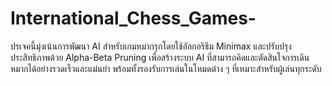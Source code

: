 # International_Chess_Games-
ปรเจคนี้มุ่งเน้นการพัฒนา AI สำหรับเกมหมากรุกโดยใช้อัลกอริธึม Minimax และปรับปรุงประสิทธิภาพด้วย Alpha-Beta Pruning เพื่อสร้างระบบ AI ที่สามารถคิดและตัดสินใจการเดินหมากได้อย่างรวดเร็วและแม่นยำ พร้อมทั้งรองรับการเล่นในโหมดต่าง ๆ ที่เหมาะสำหรับผู้เล่นทุกระดับ 
